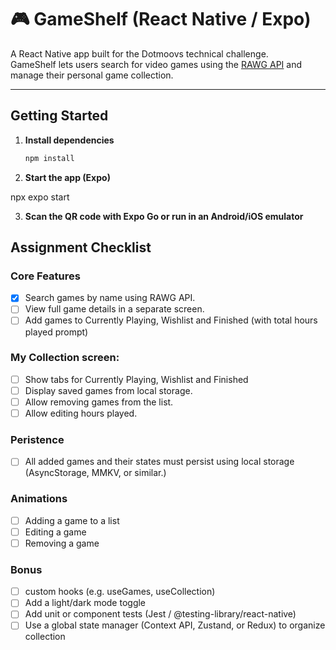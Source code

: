 # 🎮 GameShelf (React Native / Expo)

A React Native app built for the Dotmoovs technical challenge.  
GameShelf lets users search for video games using the [RAWG API](https://rawg.io/apidocs) and manage their personal game collection.

---

## Getting Started

1. **Install dependencies**

   ```bash
   npm install

   ```

2. **Start the app (Expo)**

npx expo start

3. **Scan the QR code with Expo Go or run in an Android/iOS emulator**

## Assignment Checklist

### Core Features

- [x] Search games by name using RAWG API.
- [ ] View full game details in a separate screen.
- [ ] Add games to Currently Playing, Wishlist and Finished (with total hours played prompt)

### My Collection screen:

- [ ] Show tabs for Currently Playing, Wishlist and Finished
- [ ] Display saved games from local storage.
- [ ] Allow removing games from the list.
- [ ] Allow editing hours played.

### Peristence

- [ ] All added games and their states must persist using local storage (AsyncStorage, MMKV, or similar.)

### Animations

- [ ] Adding a game to a list
- [ ] Editing a game
- [ ] Removing a game

### Bonus

- [ ] custom hooks (e.g. useGames, useCollection)
- [ ] Add a light/dark mode toggle
- [ ] Add unit or component tests (Jest / @testing-library/react-native)
- [ ] Use a global state manager (Context API, Zustand, or Redux) to organize collection
